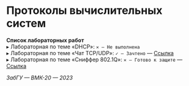 # Протоколы вычислительных систем

**Cписок лабораторных работ**  
▸ Лабораторная по теме «DHCP»: `✕ — Не выполнена`  
▸ Лабораторная по теме «Чат TCP/UDP»: `✓ — Зачтено` — [Ссылка](laboratory_tcp_udp/)  
▸ Лабораторная по теме «Сниффер 802.1Q»: `✕ — Готово к защите` — [Ссылка](vlan_sniffer/)  

*ЗабГУ — ВМК-20 — 2023*
